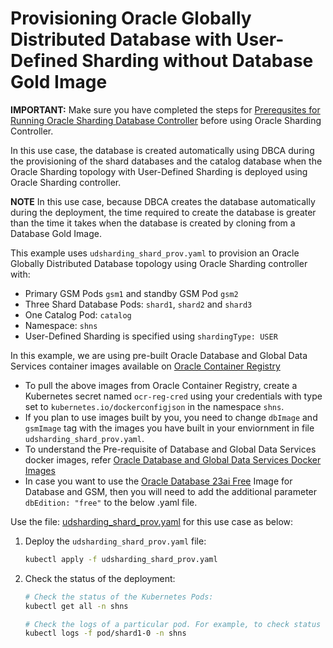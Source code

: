 # Provisioning Oracle Globally Distributed Database with User-Defined Sharding without Database Gold Image

**IMPORTANT:** Make sure you have completed the steps for [Prerequsites for Running Oracle Sharding Database Controller](../../README.md#prerequsites-for-running-oracle-sharding-database-controller) before using Oracle Sharding Controller.

In this use case, the database is created automatically using DBCA during the provisioning of the shard databases and the catalog database when the Oracle Sharding topology with User-Defined Sharding is deployed using Oracle Sharding controller.

**NOTE** In this use case, because DBCA creates the database automatically during the deployment, the time required to create the database is greater than the time it takes when the database is created by cloning from a Database Gold Image.

This example uses `udsharding_shard_prov.yaml` to provision an Oracle Globally Distributed Database topology using Oracle Sharding controller with:

* Primary GSM Pods `gsm1` and standby GSM Pod `gsm2`
* Three Shard Database Pods: `shard1`, `shard2` and `shard3`
* One Catalog Pod: `catalog`
* Namespace: `shns`
* User-Defined Sharding is specified using `shardingType: USER`


In this example, we are using pre-built Oracle Database and Global Data Services container images available on [Oracle Container Registry](https://container-registry.oracle.com/)
  * To pull the above images from Oracle Container Registry, create a Kubernetes secret named `ocr-reg-cred` using your credentials with type set to `kubernetes.io/dockerconfigjson` in the namespace `shns`.
  * If you plan to use images built by you, you need to change `dbImage` and `gsmImage` tag with the images you have built in your enviornment in file `udsharding_shard_prov.yaml`.
  * To understand the Pre-requisite of Database and Global Data Services docker images, refer [Oracle Database and Global Data Services Docker Images](../../README.md#3-oracle-database-and-global-data-services-docker-images)
  * In case you want to use the [Oracle Database 23ai Free](https://www.oracle.com/database/free/get-started/) Image for Database and GSM, then you will need to add the additional parameter `dbEdition: "free"` to the below .yaml file.

Use the file: [udsharding_shard_prov.yaml](./udsharding_shard_prov.yaml) for this use case as below:

1. Deploy the `udsharding_shard_prov.yaml` file:
    ```sh
    kubectl apply -f udsharding_shard_prov.yaml
    ```
1. Check the status of the deployment:
    ```sh
    # Check the status of the Kubernetes Pods:
    kubectl get all -n shns

    # Check the logs of a particular pod. For example, to check status of pod "shard1-0":
    kubectl logs -f pod/shard1-0 -n shns
    ```
